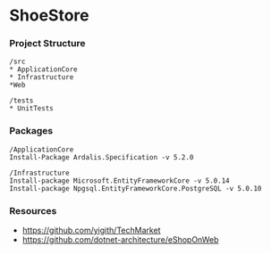 # ShoeStore

### Project Structure
```
/src
* ApplicationCore
* Infrastructure
*Web

/tests
* UnitTests

```

### Packages
```
/ApplicationCore
Install-Package Ardalis.Specification -v 5.2.0

/Infrastructure
Install-package Microsoft.EntityFrameworkCore -v 5.0.14
Install-package Npgsql.EntityFrameworkCore.PostgreSQL -v 5.0.10
```

### Resources

* https://github.com/yigith/TechMarket
* https://github.com/dotnet-architecture/eShopOnWeb